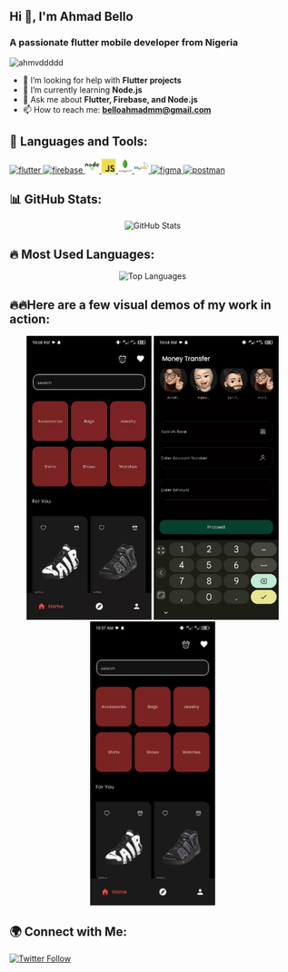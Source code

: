 ## Hi 👋, I'm Ahmad Bello
### A passionate flutter mobile developer from Nigeria

<p align="left"> <img src="https://komarev.com/ghpvc/?username=ahmvddddd&label=Profile%20views&color=0e75b6&style=flat" alt="ahmvddddd" /> </p>


- 🤝 I’m looking for help with **Flutter projects**
- 🌱 I’m currently learning **Node.js**
- 💬 Ask me about **Flutter, Firebase, and Node.js**
- 📫 How to reach me: **belloahmadmm@gmail.com**

## 🚀 Languages and Tools:
<p align="left">  
  <a href="https://flutter.dev" target="_blank" rel="noreferrer"> <img src="https://www.vectorlogo.zone/logos/flutterio/flutterio-icon.svg" alt="flutter" width="25" height="25"/> </a> 
  <a href="https://firebase.google.com/" target="_blank" rel="noreferrer"> <img src="https://www.vectorlogo.zone/logos/firebase/firebase-icon.svg" alt="firebase" width="25" height="25"/> </a> 
  <a href="https://nodejs.org" target="_blank" rel="noreferrer"> <img src="https://raw.githubusercontent.com/devicons/devicon/master/icons/nodejs/nodejs-original-wordmark.svg" alt="nodejs" width="25" height="25"/> </a> 
  <a href="https://developer.mozilla.org/en-US/docs/Web/JavaScript" target="_blank" rel="noreferrer"> <img src="https://raw.githubusercontent.com/devicons/devicon/master/icons/javascript/javascript-original.svg" alt="javascript" width="25" height="25"/> </a>
  <a href="https://www.mongodb.com/" target="_blank" rel="noreferrer"> <img src="https://raw.githubusercontent.com/devicons/devicon/master/icons/mongodb/mongodb-original-wordmark.svg" alt="mongodb" width="25" height="25"/> </a> 
  <a href="https://www.mysql.com/" target="_blank" rel="noreferrer"> <img src="https://raw.githubusercontent.com/devicons/devicon/master/icons/mysql/mysql-original-wordmark.svg" alt="mysql" width="25" height="25"/> </a> 
  <a href="https://www.figma.com/" target="_blank" rel="noreferrer"> <img src="https://www.vectorlogo.zone/logos/figma/figma-icon.svg" alt="figma" width="25" height="25"/> </a>  
  <a href="https://postman.com" target="_blank" rel="noreferrer"> <img src="https://www.vectorlogo.zone/logos/getpostman/getpostman-icon.svg" alt="postman" width="25" height="25"/> </a> 
</p>

## 📊 GitHub Stats:
<p align="center">
  <img src="https://github-readme-stats.vercel.app/api?username=ahmvddddd&show_icons=true&theme=radical" alt="GitHub Stats" />
</p>

## 🔥 Most Used Languages:
<p align="center">
  <img src="https://github-readme-stats.vercel.app/api/top-langs/?username=ahmvddddd&layout=compact&theme=radical" alt="Top Languages" />
</p>

 ## 🔥🔥Here are a few visual demos of my work in action:

<p align="center">
  <img src="https://raw.githubusercontent.com/ahmvddddd/shopa/main/assets/product_images/shopa_gif.gif" width="220" height="500" alt="Flutter App Demo 1" />
  <img src="https://raw.githubusercontent.com/ahmvddddd/shopa/main/assets/product_images/finova_gif.gif" width="220" height="500" alt="Flutter App Demo 2" />
  <img src="https://raw.githubusercontent.com/ahmvddddd/shopa/main/assets/product_images/shopa_1.png" width="220" height="500" alt="Flutter App Demo 3 " />
</p>

## 🌍 Connect with Me:
<p align="left">
  <a href="https://twitter.com/ahmvddddd" target="_blank"> <img src="https://img.shields.io/twitter/follow/ahmvddddd?logo=twitter&style=for-the-badge" alt="Twitter Follow" /> </a> 
</p>
